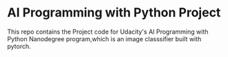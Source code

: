 # AI Programming with Python Project

This repo contains the Project code for Udacity's AI Programming with Python Nanodegree program,which  is an image classsifier built with pytorch.

